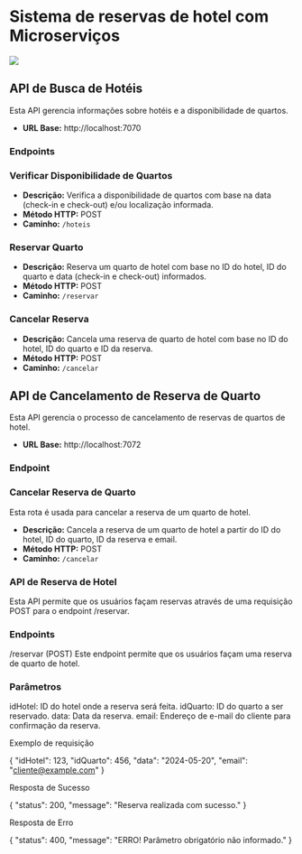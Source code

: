 # Sistema de reservas de hotel com Microserviços

<img src="https://miro.medium.com/v2/resize:fit:1200/0*OyMruOs5rbf09_oq." align="center">

## API de Busca de Hotéis

Esta API gerencia informações sobre hotéis e a disponibilidade de quartos.

- **URL Base:** http://localhost:7070

### Endpoints

### Verificar Disponibilidade de Quartos

- **Descrição:** Verifica a disponibilidade de quartos com base na data (check-in e check-out) e/ou localização informada.
- **Método HTTP:** POST
- **Caminho:** `/hoteis`
  
### Reservar Quarto

- **Descrição:** Reserva um quarto de hotel com base no ID do hotel, ID do quarto e data (check-in e check-out) informados.
- **Método HTTP:** POST
- **Caminho:** `/reservar`

### Cancelar Reserva

- **Descrição:** Cancela uma reserva de quarto de hotel com base no ID do hotel, ID do quarto e ID da reserva.
- **Método HTTP:** POST
- **Caminho:** `/cancelar`

## API de Cancelamento de Reserva de Quarto

Esta API gerencia o processo de cancelamento de reservas de quartos de hotel.

- **URL Base:** http://localhost:7072

### Endpoint

### Cancelar Reserva de Quarto

Esta rota é usada para cancelar a reserva de um quarto de hotel.

- **Descrição:** Cancela a reserva de um quarto de hotel a partir do ID do hotel, ID do quarto, ID da reserva e email.
- **Método HTTP:** POST
- **Caminho:** `/cancelar`

### API de Reserva de Hotel

Esta API permite que os usuários façam reservas através de uma requisição POST para o endpoint /reservar.

### Endpoints

/reservar (POST)
Este endpoint permite que os usuários façam uma reserva de quarto de hotel.

### Parâmetros

idHotel: ID do hotel onde a reserva será feita.
idQuarto: ID do quarto a ser reservado.
data: Data da reserva.
email: Endereço de e-mail do cliente para confirmação da reserva.

Exemplo de requisição

{
  "idHotel": 123,
  "idQuarto": 456,
  "data": "2024-05-20",
  "email": "cliente@example.com"
}

Resposta de Sucesso

{
  "status": 200,
  "message": "Reserva realizada com sucesso."
}

Resposta de Erro

{
  "status": 400,
  "message": "ERRO! Parâmetro obrigatório não informado."
}


